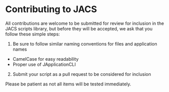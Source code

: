Contributing to JACS
===============
All contributions are welcome to be submitted for review for inclusion in the JACS scripts library, but before they will be accepted, we ask that you follow these simple steps:

1) Be sure to follow similar naming conventions for files and application names
* CamelCase for easy readability
* Proper use of JApplicationCLI

2) Submit your script as a pull request to be considered for inclusion

Please be patient as not all items will be tested immediately.
